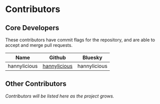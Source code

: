 # Contributors

## Core Developers

These contributors have commit flags for the repository, and are able to
accept and merge pull requests.

| Name | Github | Bluesky |
|------|--------|---------|
| hannylicious | [hannylicious](https://github.com/hannylicious) | hannylicious |

## Other Contributors

*Contributors will be listed here as the project grows.*
